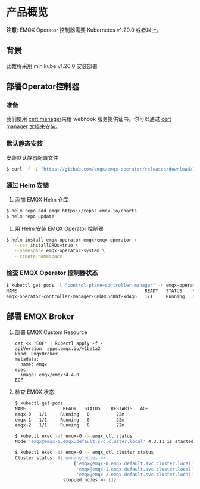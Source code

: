 # 产品概览

**注意**: EMQX Operator 控制器需要 Kubernetes v1.20.0 或者以上。

## 背景

此教程采用 minikube v1.20.0 安装部署

## 部署Operator控制器

### 准备

我们使用 [cert manager](https://github.com/cert-manager/cert-manager)来给 webhook 服务提供证书。你可以通过 [cert manager 文档](https://cert-manager.io/docs/installation/)来安装。

### 默认静态安装

安装默认静态配置文件

```bash
$ curl -f -L "https://github.com/emqx/emqx-operator/releases/download/1.1.7/emqx-operator-controller.yaml" | kubectl apply -f -
```

### 通过 Helm 安装

1. 添加 EMQX Helm 仓库

```bash
$ helm repo add emqx https://repos.emqx.io/charts
$ helm repo update
```

1. 用 Helm 安装 EMQX Operator 控制器

```bash
$ helm install emqx-operator emqx/emqx-operator \
   --set installCRDs=true \
   --namespace emqx-operator-system \
   --create-namespace
```

### 检查 EMQX Operator 控制器状态

```bash
$ kubectl get pods -l "control-plane=controller-manager" -n emqx-operator-system
NAME                                                READY   STATUS    RESTARTS   AGE
emqx-operator-controller-manager-68b866c8bf-kd4g6   1/1     Running   0          15s
```

## 部署 EMQX Broker

1. 部署 EMQX Custom Resource
   ```
   cat << "EOF" | kubectl apply -f -
   apiVersion: apps.emqx.io/v1beta2
   kind: EmqxBroker
   metadata:
     name: emqx
   spec:
     image: emqx/emqx:4.4.0
   EOF
   ```

2. 检查 EMQX 状态
   ```bash
   $ kubectl get pods
   NAME              READY   STATUS    RESTARTS   AGE
   emqx-0   1/1     Running   0          22m
   emqx-1   1/1     Running   0          22m
   emqx-2   1/1     Running   0          22m

   $ kubectl exec -it emqx-0 -- emqx_ctl status
   Node 'emqx@emqx-0.emqx.default.svc.cluster.local' 4.3.11 is started

   $ kubectl exec -it emqx-0 -- emqx_ctl cluster status
   Cluster status: #{running_nodes =>
                         ['emqx@emqx-0.emqx.default.svc.cluster.local',
                          'emqx@emqx-1.emqx.default.svc.cluster.local',
                          'emqx@emqx-2.emqx.default.svc.cluster.local'],
                     stopped_nodes => []}
   ```